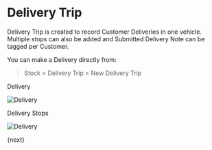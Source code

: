 # Delivery Trip

Delivery Trip is created to record Customer Deliveries in one vehicle. Multiple stops can also be added and Submitted Delivery Note can be tagged per Customer.

You can make a Delivery directly from:

> Stock > Delivery Trip > New Delivery Trip

Delivery

<img class="screenshot" alt="Delivery" src="/docs/assets/img/stock/delivery_trip.png">

Delivery Stops

<img class="screenshot" alt="Delivery" src="/docs/assets/img/stock/delivery_stops.png">

{next}
